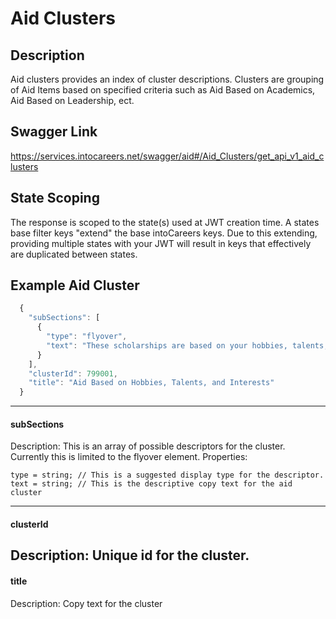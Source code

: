 # Aid Clusters

## Description
Aid clusters provides an index of cluster descriptions.  Clusters are grouping of Aid Items based on specified criteria such as Aid Based on Academics, Aid Based on Leadership, ect.

## Swagger Link
https://services.intocareers.net/swagger/aid#/Aid_Clusters/get_api_v1_aid_clusters

## State Scoping

The response is scoped to the state(s) used at JWT creation time.  A states base filter keys "extend" the base intoCareers keys.  Due to this extending, providing multiple states with your JWT will result in keys that effectively are duplicated between states.

## Example Aid Cluster

```javascript
  {
    "subSections": [
      {
        "type": "flyover",
        "text": "These scholarships are based on your hobbies, talents, or interests."
      }
    ],
    "clusterId": 799001,
    "title": "Aid Based on Hobbies, Talents, and Interests"
  }
```

------------
#### subSections
Description:  This is an array of possible descriptors for the cluster.  Currently this is limited to the flyover element.
Properties:
````
type = string; // This is a suggested display type for the descriptor.
text = string; // This is the descriptive copy text for the aid cluster
````
------------
#### clusterId
Description: Unique id for the cluster.
------------
#### title
Description: Copy text for the cluster